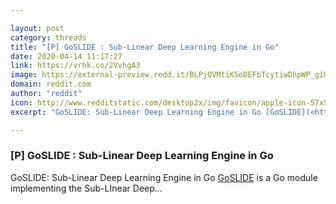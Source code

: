 ```yaml
---

layout: post
category: threads
title: "[P] GoSLIDE : Sub-Linear Deep Learning Engine in Go"
date: 2020-04-14 11:17:27
link: https://vrhk.co/2VvhgA3
image: https://external-preview.redd.it/BLPjQVMtiKSoDEFbTcytiwDhpWP_giUg2fg_7CI61ow.jpg?width=400&height=209.42408377&auto=webp&crop=400:209.42408377,smart&s=f5edda7ac2cbb6ae59362d9cf650d804b6c56307
domain: reddit.com
author: "reddit"
icon: http://www.redditstatic.com/desktop2x/img/favicon/apple-icon-57x57.png
excerpt: "GoSLIDE: Sub-Linear Deep Learning Engine in Go [GoSLIDE](<https://github.com/nlpodyssey/goslide>) is a Go module implementing the Sub-LInear Deep..."

---
```


### [P] GoSLIDE : Sub-Linear Deep Learning Engine in Go

GoSLIDE: Sub-Linear Deep Learning Engine in Go [GoSLIDE](<https://github.com/nlpodyssey/goslide>) is a Go module implementing the Sub-LInear Deep...